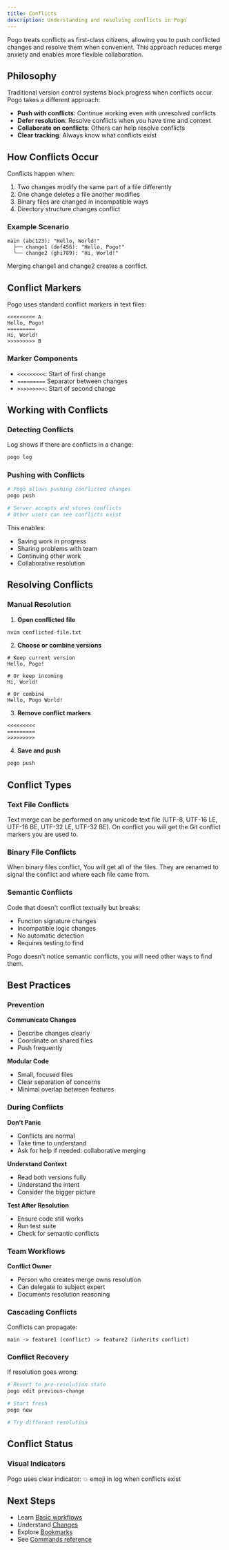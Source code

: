 ```yaml
---
title: Conflicts
description: Understanding and resolving conflicts in Pogo
---
```


Pogo treats conflicts as first-class citizens, allowing you to push conflicted changes and resolve them when convenient. This approach reduces merge anxiety and enables more flexible collaboration.

## Philosophy

Traditional version control systems block progress when conflicts occur. Pogo takes a different approach:

- **Push with conflicts**: Continue working even with unresolved conflicts
- **Defer resolution**: Resolve conflicts when you have time and context
- **Collaborate on conflicts**: Others can help resolve conflicts
- **Clear tracking**: Always know what conflicts exist

## How Conflicts Occur

Conflicts happen when:

1. Two changes modify the same part of a file differently
2. One change deletes a file another modifies
3. Binary files are changed in incompatible ways
4. Directory structure changes conflict

### Example Scenario

```
main (abc123): "Hello, World!"
  ├── change1 (def456): "Hello, Pogo!"
  └── change2 (ghi789): "Hi, World!"
```

Merging change1 and change2 creates a conflict.

## Conflict Markers

Pogo uses standard conflict markers in text files:

```
<<<<<<<<< A
Hello, Pogo!
=========
Hi, World!
>>>>>>>>> B
```

### Marker Components

- `<<<<<<<<<`: Start of first change
- `=========` Separator between changes
- `>>>>>>>>>`: Start of second change

## Working with Conflicts

### Detecting Conflicts

Log shows if there are conflicts in a change:

```bash
pogo log
```

### Pushing with Conflicts

```bash
# Pogo allows pushing conflicted changes
pogo push

# Server accepts and stores conflicts
# Other users can see conflicts exist
```

This enables:

- Saving work in progress
- Sharing problems with team
- Continuing other work
- Collaborative resolution

## Resolving Conflicts

### Manual Resolution

1. **Open conflicted file**

```bash
nvim conflicted-file.txt
```

2. **Choose or combine versions**

```
# Keep current version
Hello, Pogo!

# Or keep incoming
Hi, World!

# Or combine
Hello, Pogo World!
```

3. **Remove conflict markers**

```
<<<<<<<<<
=========
>>>>>>>>>
```

4. **Save and push**

```bash
pogo push
```

## Conflict Types

### Text File Conflicts

Text merge can be performed on any unicode text file (UTF-8, UTF-16 LE, UTF-16 BE, UTF-32 LE, UTF-32 BE). On conflict you will get the Git conflict markers you are used to.

### Binary File Conflicts

When binary files conflict, You will get all of the files. They are renamed to signal the conflict and where each file came from.

### Semantic Conflicts

Code that doesn't conflict textually but breaks:

- Function signature changes
- Incompatible logic changes
- No automatic detection
- Requires testing to find

Pogo doesn't notice semantic conflicts, you will need other ways to find them.

## Best Practices

### Prevention

**Communicate Changes**

- Describe changes clearly
- Coordinate on shared files
- Push frequently

**Modular Code**

- Small, focused files
- Clear separation of concerns
- Minimal overlap between features

### During Conflicts

**Don't Panic**

- Conflicts are normal
- Take time to understand
- Ask for help if needed: collaborative merging

**Understand Context**

- Read both versions fully
- Understand the intent
- Consider the bigger picture

**Test After Resolution**

- Ensure code still works
- Run test suite
- Check for semantic conflicts

### Team Workflows

**Conflict Owner**

- Person who creates merge owns resolution
- Can delegate to subject expert
- Documents resolution reasoning

### Cascading Conflicts

Conflicts can propagate:

```
main -> feature1 (conflict) -> feature2 (inherits conflict)
```

### Conflict Recovery

If resolution goes wrong:

```bash
# Revert to pre-resolution state
pogo edit previous-change

# Start fresh
pogo new

# Try different resolution
```

## Conflict Status

### Visual Indicators

Pogo uses clear indicator: 💥 emoji in log when conflicts exist

## Next Steps

- Learn [Basic workflows](/guides/basic-workflow)
- Understand [Changes](/concepts/changes)
- Explore [Bookmarks](/concepts/bookmarks)
- See [Commands reference](/reference/commands)
